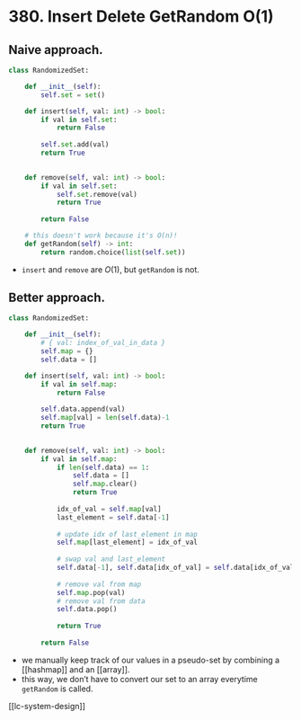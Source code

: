 # 380. Insert Delete GetRandom O(1)

## Naive approach.

```python
class RandomizedSet:

    def __init__(self):
        self.set = set()

    def insert(self, val: int) -> bool:
        if val in self.set:
            return False
        
        self.set.add(val)
        return True
        

    def remove(self, val: int) -> bool:
        if val in self.set:
            self.set.remove(val)
            return True
        
        return False

	# this doesn't work because it's O(n)!
    def getRandom(self) -> int:
        return random.choice(list(self.set))
```

- `insert` and `remove` are $O(1)$, but `getRandom` is not.

## Better approach.

```python
class RandomizedSet:

    def __init__(self):
        # { val: index_of_val_in_data }
        self.map = {}
        self.data = []

    def insert(self, val: int) -> bool:
        if val in self.map:
            return False
        
        self.data.append(val)
        self.map[val] = len(self.data)-1
        return True
        

    def remove(self, val: int) -> bool:
        if val in self.map:
            if len(self.data) == 1:
                self.data = []
                self.map.clear()
                return True
            
            idx_of_val = self.map[val]
            last_element = self.data[-1]
            
            # update idx of last_element in map
            self.map[last_element] = idx_of_val
            
            # swap val and last_element
            self.data[-1], self.data[idx_of_val] = self.data[idx_of_val], self.data[-1]
            
            # remove val from map
            self.map.pop(val)
            # remove val from data
            self.data.pop()
            
            return True
        
        return False
```

- we manually keep track of our values in a pseudo-set by combining a [[hashmap]] and an [[array]].
- this way, we don’t have to convert our set to an array everytime `getRandom` is called.

[[lc-system-design]]